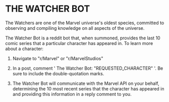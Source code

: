 # THE WATCHER BOT

The Watchers are one of the Marvel universe's oldest species, committed to observing and compiling knowledge on all aspects of the universe.

The Watcher Bot is a reddit bot that, when summoned, provides the last 10 comic series that a particular character has appeared in. To learn more about a character:

1) Navigate to "r/Marvel" or "r/MarvelStudios"

2) In a post, comment ' The Watcher Bot: "REQUESTED_CHARACTER" '.  Be sure to include the double-quotation marks.

3) The Watcher Bot will communicate with the Marvel API on your behalf, determining the 10 most recent series that the character has appeared in and providing this information in a reply comment to you.
